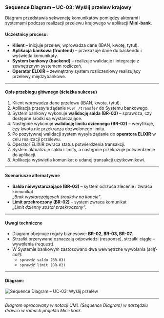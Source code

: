 ### Sequence Diagram – UC-03: Wyślij przelew krajowy

Diagram przedstawia sekwencję komunikatów pomiędzy aktorami i systemami podczas realizacji przelewu krajowego w aplikacji **Mini-bank**.

#### Uczestnicy procesu:
-  **Klient** – inicjuje przelew, wprowadza dane (IBAN, kwotę, tytuł).
-  **Aplikacja bankowa (frontend)** – przekazuje dane do backendu i wyświetla komunikaty.
-  **System bankowy (backend)** – realizuje walidacje i integracje z zewnętrznym systemem rozliczeń.
-  **Operator ELIXIR** – zewnętrzny system rozliczeniowy realizujący przelewy międzybankowe.

---

#### Opis przebiegu głównego (ścieżka sukcesu)
1. Klient wprowadza dane przelewu (IBAN, kwota, tytuł).  
2. Aplikacja przesyła żądanie `POST /transfer` do Systemu bankowego.  
3. System bankowy wykonuje **walidację salda (BR-03)** – sprawdza, czy dostępne środki są wystarczające.  
4. Następnie wykonuje **walidację limitu dziennego (BR-02)** – weryfikuje, czy kwota nie przekracza dozwolonego limitu.  
5. Po pozytywnej walidacji system wysyła żądanie do **operatora ELIXIR** w celu realizacji przelewu.  
6. Operator ELIXIR zwraca status potwierdzenia transakcji.  
7. System aktualizuje saldo i limity, a następnie przekazuje potwierdzenie do aplikacji.  
8. Aplikacja wyświetla komunikat o udanej transakcji użytkownikowi.

---

#### Scenariusze alternatywne
-  **Saldo niewystarczające (BR-03)** – system odrzuca zlecenie i zwraca komunikat  
  *„Brak wystarczających środków na koncie”*.
-  **Limit przekroczony (BR-02)** – system zwraca komunikat  
  *„Limit dzienny został przekroczony”*.


---

#### Uwagi techniczne
- Diagram obejmuje reguły biznesowe: **BR-02, BR-03, BR-07**.  
- Strzałki przerywane oznaczają odpowiedzi (response), strzałki ciągłe – wywołania (request).  
- W Systemie bankowym zastosowano dwa wewnętrzne wywołania (*self-call*):  
  - `sprawdź saldo (BR-03)`  
  - `sprawdź limit (BR-02)`  
 

---

#### Diagram:
![Sequence Diagram – UC-03: Wyślij przelew](https://raw.githubusercontent.com/okwasna/banking-flagship/refs/heads/main/04-uml/sequence-transfer-uc03.drawio.png)

---

 *Diagram opracowany w notacji UML (Sequence Diagram) w narzędziu draw.io w ramach projektu Mini-bank.*

